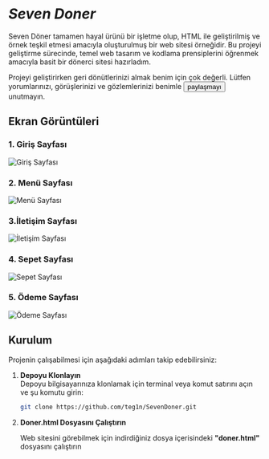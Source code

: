 # ***Seven Doner***

Seven Döner tamamen hayal ürünü bir işletme olup, HTML ile geliştirilmiş ve örnek teşkil etmesi amacıyla oluşturulmuş bir web sitesi örneğidir. Bu projeyi geliştirme sürecinde, temel web tasarım ve kodlama prensiplerini öğrenmek amacıyla basit bir dönerci sitesi hazırladım.

Projeyi geliştirirken geri dönütlerinizi almak benim için çok değerli. Lütfen yorumlarınızı, görüşlerinizi ve gözlemlerinizi benimle <a href="https://instagram.com/teg1n_" target="_blank"><button>paylaşmayı</button></a>
 unutmayın.

## **Ekran Görüntüleri**

### 1. Giriş Sayfası

![Giriş Sayfası](https://github.com/user-attachments/assets/8c356c5e-6933-4a39-a44c-71e656ab93d1)

### 2. Menü Sayfası

![Menü Sayfası](https://github.com/user-attachments/assets/b5494d66-159e-4490-a85f-7628f1855ca0)

### 3.İletişim Sayfası 

![İletişim Sayfası](https://github.com/user-attachments/assets/99a022a9-060a-49fb-9388-5b4bf76df340)

### 4. Sepet Sayfası

![Sepet Sayfası](https://github.com/user-attachments/assets/ee6de9b7-4cf2-43bd-b589-a778bcf68ee5)


### 5. Ödeme Sayfası

![Ödeme Sayfası](https://github.com/user-attachments/assets/7e0567db-cbf9-4b09-b3c9-4f7a3844bfb3)


## Kurulum

Projenin çalışabilmesi için aşağıdaki adımları takip edebilirsiniz:

1. **Depoyu Klonlayın**  
Depoyu bilgisayarınıza klonlamak için terminal veya komut satırını açın ve şu komutu girin:
   ```bash
   git clone https://github.com/teg1n/SevenDoner.git

2. **Doner.html Dosyasını Çalıştırın**

    Web sitesini görebilmek için indirdiğiniz dosya içerisindeki **"doner.html"** dosyasını çalıştırın
